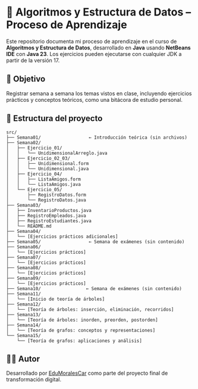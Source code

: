 # 📘 Algoritmos y Estructura de Datos – Proceso de Aprendizaje

Este repositorio documenta mi proceso de aprendizaje en el curso de **Algoritmos y Estructura de Datos**, desarrollado en **Java** usando **NetBeans IDE** con **Java 23**. Los ejercicios pueden ejecutarse con cualquier JDK a partir de la versión 17.

## 🧠 Objetivo

Registrar semana a semana los temas vistos en clase, incluyendo ejercicios prácticos y conceptos teóricos, como una bitácora de estudio personal.

## 📁 Estructura del proyecto
```plaintext
src/
├── Semana01/                  ← Introducción teórica (sin archivos)
├── Semana02/
│   ├── Ejercicio_01/
│   │   └── UnidimensionalArreglo.java
│   ├── Ejercicio_02_03/
│   │   ├── Unidimensional.form
│   │   └── Unidimensional.java
│   ├── Ejercicio_04/
│   │   ├── ListaAmigos.form
│   │   └── ListaAmigos.java
│   └── Ejercicio_05/
│       ├── RegistroDatos.form
│       └── RegistroDatos.java
├── Semana03/
│   ├── InventarioProductos.java
│   ├── RegistroEmpleados.java
│   ├── RegistroEstudiantes.java
│   └── README.md
├── Semana04/
│   └── [Ejercicios prácticos adicionales]
├── Semana05/                  ← Semana de exámenes (sin contenido)
├── Semana06/
│   └── [Ejercicios prácticos]
├── Semana07/
│   └── [Ejercicios prácticos]
├── Semana08/
│   └── [Ejercicios prácticos]
├── Semana09/
│   └── [Ejercicios prácticos]
├── Semana10/                 ← Semana de exámenes (sin contenido)
├── Semana11/
│   └── [Inicio de teoría de árboles]
├── Semana12/
│   └── [Teoría de árboles: inserción, eliminación, recorridos]
├── Semana13/
│   └── [Teoría de árboles: inorden, preorden, postorden]
├── Semana14/
│   └── [Teoría de grafos: conceptos y representaciones]
└── Semana15/
    └── [Teoría de grafos: aplicaciones y análisis]
```

## 👨‍💻 Autor

Desarrollado por [EduMoralesCar](https://github.com/EduMoralesCar) como parte del proyecto final de transformación digital.
